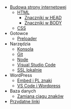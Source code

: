 <!-- markdownlint-disable MD041 -->

- [Budowa strony internetowej](podstawy.md)
    + [HTML](html.md)
        * [Znaczniki w HEAD](html/znaczniki-head.md)
        * [Znaczniki w BODY](html/znaczniki-body.md)
    + [CSS](css.md)
- Gotowce
    + [Preloader](gotowce/preloader.md)
- Narzędzia
    + [Konsola](narzedzia/konsola.md)
    + [Git](narzedzia/git.md)
    + [Node](narzedzia/node.md)
    + [Visual Studio Code](narzedzia/vscode.md)
    + [SSL lokalnie](narzedzia/ssl-lokalnie.md)
- WordPress
    + [Embed i PL znaki](wordpress/embed-i-pl-znaki.md)
    + [VS Code i Wordpress](wordpress/vscode-i-wordpress.md)
- Baza danych
    + [Zamiana ciągu znaków](baza-danych/zamiana-ciagu-znakow.md)
- [Przydatne linki](linki.md)
